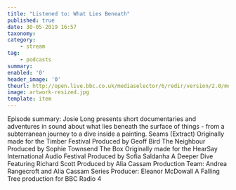 ```yaml
---
title: "Listened to: What Lies Beneath"
published: true
date: 30-05-2019 16:57
taxonomy:
category:
	- stream
tag:
	- podcasts
summary:
enabled: '0'
header_image: '0'
theurl: http://open.live.bbc.co.uk/mediaselector/6/redir/version/2.0/mediaset/audio-nondrm-download/proto/http/vpid/p079rbc8.mp3
image: artwork-resized.jpg
template: item
---
```

 
Episode summary: Josie Long presents short documentaries and adventures in sound about what lies beneath the surface of things - from a subterranean journey to a dive inside a painting. Seams (Extract) Originally made for the Timber Festival Produced by Geoff Bird The Neighbour Produced by Sophie Townsend The Box Originally made for the HearSay International Audio Festival Produced by Sofia Saldanha A Deeper Dive Featuring Richard Scott Produced by Alia Cassam Production Team: Andrea Rangecroft and Alia Cassam Series Producer: Eleanor McDowall A Falling Tree production for BBC Radio 4
